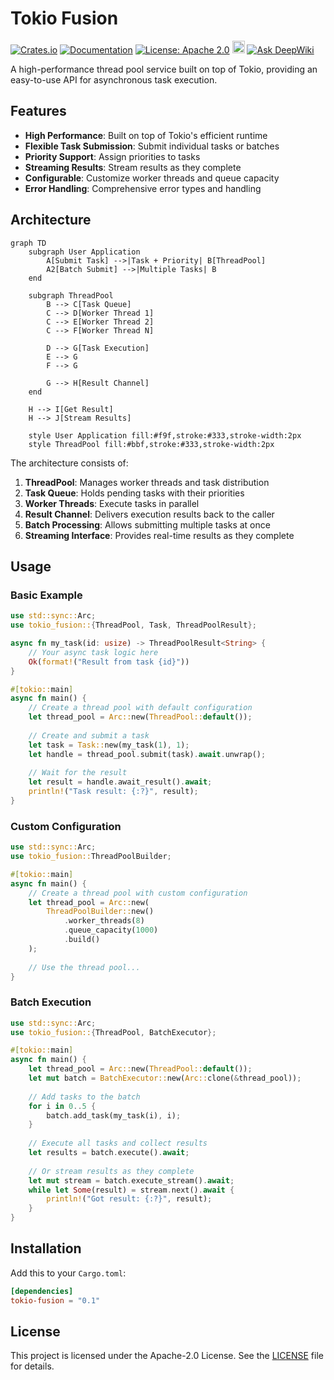 # Tokio Fusion

[![Crates.io](https://img.shields.io/crates/v/tokio-fusion.svg)](https://crates.io/crates/tokio-fusion)
[![Documentation](https://docs.rs/tokio-fusion/badge.svg)](https://docs.rs/tokio-fusion)
[![License: Apache 2.0](https://img.shields.io/badge/License-Apache2.0-yellow.svg)](https://opensource.org/license/apache-2-0)
[<img alt="build status" src="https://img.shields.io/github/actions/workflow/status/lispking/tokio-fusion/ci.yml?branch=main&style=for-the-badge" height="20">](https://github.com/lispking/tokio-fusion/actions?query=branch%3Amain)
[![Ask DeepWiki](https://deepwiki.com/badge.svg)](https://deepwiki.com/lispking/tokio-fusion)

A high-performance thread pool service built on top of Tokio, providing an easy-to-use API for asynchronous task execution.

## Features

- **High Performance**: Built on top of Tokio's efficient runtime
- **Flexible Task Submission**: Submit individual tasks or batches
- **Priority Support**: Assign priorities to tasks
- **Streaming Results**: Stream results as they complete
- **Configurable**: Customize worker threads and queue capacity
- **Error Handling**: Comprehensive error types and handling

## Architecture

```mermaid
graph TD
    subgraph User Application
        A[Submit Task] -->|Task + Priority| B[ThreadPool]
        A2[Batch Submit] -->|Multiple Tasks| B
    end

    subgraph ThreadPool
        B --> C[Task Queue]
        C --> D[Worker Thread 1]
        C --> E[Worker Thread 2]
        C --> F[Worker Thread N]
        
        D --> G[Task Execution]
        E --> G
        F --> G
        
        G --> H[Result Channel]
    end
    
    H --> I[Get Result]
    H --> J[Stream Results]
    
    style User Application fill:#f9f,stroke:#333,stroke-width:2px
    style ThreadPool fill:#bbf,stroke:#333,stroke-width:2px
```

The architecture consists of:
1. **ThreadPool**: Manages worker threads and task distribution
2. **Task Queue**: Holds pending tasks with their priorities
3. **Worker Threads**: Execute tasks in parallel
4. **Result Channel**: Delivers execution results back to the caller
5. **Batch Processing**: Allows submitting multiple tasks at once
6. **Streaming Interface**: Provides real-time results as they complete

## Usage

### Basic Example

```rust
use std::sync::Arc;
use tokio_fusion::{ThreadPool, Task, ThreadPoolResult};

async fn my_task(id: usize) -> ThreadPoolResult<String> {
    // Your async task logic here
    Ok(format!("Result from task {id}"))
}

#[tokio::main]
async fn main() {
    // Create a thread pool with default configuration
    let thread_pool = Arc::new(ThreadPool::default());
    
    // Create and submit a task
    let task = Task::new(my_task(1), 1);
    let handle = thread_pool.submit(task).await.unwrap();
    
    // Wait for the result
    let result = handle.await_result().await;
    println!("Task result: {:?}", result);
}
```

### Custom Configuration

```rust
use std::sync::Arc;
use tokio_fusion::ThreadPoolBuilder;

#[tokio::main]
async fn main() {
    // Create a thread pool with custom configuration
    let thread_pool = Arc::new(
        ThreadPoolBuilder::new()
            .worker_threads(8)
            .queue_capacity(1000)
            .build()
    );
    
    // Use the thread pool...
}
```

### Batch Execution

```rust
use std::sync::Arc;
use tokio_fusion::{ThreadPool, BatchExecutor};

#[tokio::main]
async fn main() {
    let thread_pool = Arc::new(ThreadPool::default());
    let mut batch = BatchExecutor::new(Arc::clone(&thread_pool));
    
    // Add tasks to the batch
    for i in 0..5 {
        batch.add_task(my_task(i), i);
    }
    
    // Execute all tasks and collect results
    let results = batch.execute().await;
    
    // Or stream results as they complete
    let mut stream = batch.execute_stream().await;
    while let Some(result) = stream.next().await {
        println!("Got result: {:?}", result);
    }
}
```

## Installation

Add this to your `Cargo.toml`:

```toml
[dependencies]
tokio-fusion = "0.1"
```

## License

This project is licensed under the Apache-2.0 License. See the [LICENSE](LICENSE) file for details.

